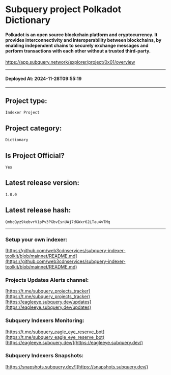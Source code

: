 # Subquery project Polkadot Dictionary
####  Polkadot is an open source blockchain platform and cryptocurrency. It provides interconnectivity and interoperability between blockchains, by enabling independent chains to securely exchange messages and perform transactions with each other without a trusted third-party.

https://app.subquery.network/explorer/project/0x01/overview
____
#### Deployed At: 2024-11-28T09:55:19
____

## Project type:
`Indexer Project`

## Project category:
`Dictionary`

## Is Project Official?
`Yes`

## Latest release version:
`1.0.0`

## Latest release hash:
`QmbcQyz9kebvrV1pPv3PGbvEsnUAj7dGWxr62LTau4vTMq`



___
### Setup your own indexer:

[https://github.com/web3cdnservices/subquery-indexer-toolkit/blob/mainnet/README.md](https://github.com/web3cdnservices/subquery-indexer-toolkit/blob/mainnet/README.md)

### Projects Updates Alerts channel:

[https://t.me/subquery_projects_tracker](https://t.me/subquery_projects_tracker) [https://eagleeye.subquery.dev/updates](https://eagleeye.subquery.dev/updates)

### Subquery Indexers Monitoring:

[https://t.me/subquery_eagle_eye_reserve_bot](https://t.me/subquery_eagle_eye_reserve_bot) [https://eagleeye.subquery.dev/](https://eagleeye.subquery.dev/)


### Subquery Indexers Snapshots:

[https://snapshots.subquery.dev/](https://snapshots.subquery.dev/)
